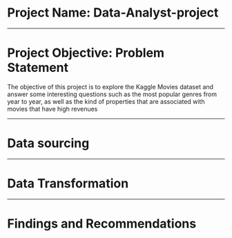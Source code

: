 # Project Name: Data-Analyst-project

----
# Project Objective: Problem Statement
The objective of this project is to explore the Kaggle Movies dataset and answer some interesting questions such as the most popular genres from year to year, 
as well as the kind of properties that are associated with movies that have high revenues


----
# Data sourcing



----
# Data Transformation



----
# Findings and Recommendations
